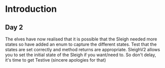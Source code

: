 # Introduction
## Day 2

The elves have now realised that it is possible that the Sleigh needed more states so have added an enum
to capture the different states. Test that the states are set correctly and method returns are appropriate.
SleighV2 allows you to set the initial state of the Sleigh if you want/need to. So don't delay, it's time to
get Testive (sincere apologies for that)